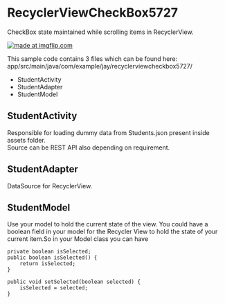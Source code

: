 # RecyclerViewCheckBox5727
CheckBox state maintained while scrolling items in RecyclerView.

<a href="https://imgflip.com/gif/263srf"><img src="https://i.imgflip.com/263srf.gif" title="made at imgflip.com"/></a>

This sample code contains 3 files which can be found here: 
app/src/main/java/com/example/jay/recyclerviewcheckbox5727/ <br />

* StudentActivity
* StudentAdapter
* StudentModel

## StudentActivity ##
 Responsible for loading dummy data from Students.json present inside assets folder. <br/> Source can be REST API also depending on requirement.

## StudentAdapter ##
   DataSource for RecyclerView.

## StudentModel ##	
		
Use your model to hold the current state of the view.
You could have a boolean field in your model for the Recycler View to hold the state of your current item.So in your Model class you can have

    private boolean isSelected;
    public boolean isSelected() {
        return isSelected;
    }

    public void setSelected(boolean selected) {
        isSelected = selected;
    }	
